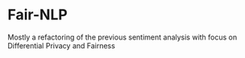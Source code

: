 # Fair-NLP
Mostly a refactoring of the previous sentiment analysis with focus on Differential Privacy and Fairness
